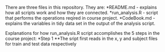 There are three files in this repository. They are:
*README.md - explains how all scripts work and how they are connected.
*run_analysis.R - script that performs the operations reqired in course project.
*CodeBook.md - explains the variables in tidy data set in the output of the analysis script.

Explanations for how run_analysis.R script accomplishes the 5 steps in the course project:
*Step 1 
**The sript first reads in the x, y and subject files for train and test data respectively